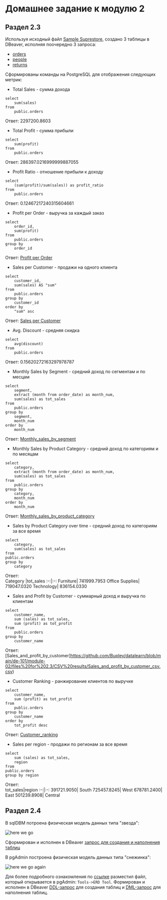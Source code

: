 # Домашнее задание к модулю 2
## Раздел 2.3
Используя исходный файл [Sample Suprestore](https://github.com/Bupley/datalearn/blob/main/de-101/module-02/files%20for%202.4/Sample%20-%20Superstore.xls),
создано 3 таблицы в DBeaver, исполняя поочередно 3 запроса:
- [orders](https://github.com/Bupley/datalearn/blob/main/de-101/module-02/files%20for%202.3/orders_sql.sql) 
- [people](https://github.com/Bupley/datalearn/blob/main/de-101/module-02/files%20for%202.3/people_sql.sql)
- [returns](https://github.com/Bupley/datalearn/blob/main/de-101/module-02/files%20for%202.3/returns_sql.sql)  

Сформированы команды на PostgreSQL для отображения следующих метрик:

* Total Sales - сумма дохода
```
select 
    sum(sales)
from 
    public.orders
```
Ответ: 2297200.8603

* Total Profit - сумма прибыли
```
select 
    sum(profit)
from 
    public.orders
```
Ответ: 286397.0216999999887055

* Profit Ratio - отношение прибыли к доходу
```
select 
	(sum(profit)/sum(sales)) as profit_ratio
from 
	public.orders
```
Ответ: 0.12467217240315604661

* Profit per Order - выручка за каждый заказ
```
select 
	order_id, 
	sum(profit)
from 
	public.orders
group by 
	order_id
```
Ответ: [Profit per Order](https://github.com/Bupley/datalearn/blob/main/de-101/module-02/files%20for%202.3/CSV%20results/profit_per_order_csv.csv)

* Sales per Customer - продажи на одного клиента
```
select 
	customer_id, 
	sum(sales) AS "sum"
from 
	public.orders
group by 
	customer_id
order by 
    "sum" asc
```
Ответ: [Sales per Customer](https://github.com/Bupley/datalearn/blob/main/de-101/module-02/files%20for%202.3/CSV%20results/Sales_per_customer_csv.csv)

* Avg. Discount - средняя скидка
```
select 
	avg(discount)
from 
	public.orders
 ```
Ответ: 0.15620272163297978787 

* Monthly Sales by Segment - средний доход по сегментам и по месцам
```
select 
	segment,
	extract (month from order_date) as month_num,
	sum(sales) as tot_sales
from 
	public.orders
group by 
	segment,
	month_num
order by 
	month_num
```
Ответ: [Monthly_sales_by_segment](https://github.com/Bupley/datalearn/blob/main/de-101/module-02/files%20for%202.3/CSV%20results/Monthly_sales_by_segment_csv.csv)

* Monthly Sales by Product Category - средний доход по категориям и по месяцам
```
select 
	category,
	extract (month from order_date) as month_num,
	sum(sales) as tot_sales
from 
	public.orders
group by 
	category, 
	month_num
order by 
	month_num
```
Ответ: [Monthly_sales_by_product_category](https://github.com/Bupley/datalearn/blob/main/de-101/module-02/files%20for%202.3/CSV%20results/Monthly_sales_by_product_category_csv.csv)

* Sales by Product Category over time - средний доход по категориям за все время
```
select 
	category,
	sum(sales) as tot_sales
from 
public.orders
group by 
	category
```
Ответ:  
Category |tot_sales
:-:|:-:
Furniture|	741999.7953
Office Supplies|	719047.0320
Technology|	836154.0330

* Sales and Profit by Customer - суммарный доход и выручка по клиентам
```
select 
	customer_name,
	sum (sales) as tot_sales,
	sum (profit) as tot_profit
from 
	public.orders
group by 
	customer_name
```
Ответ: 
[Sales_and_profit_by_customer]https://github.com/Bupley/datalearn/blob/main/de-101/module-02/files%20for%202.3/CSV%20results/Sales_and_profit_by_customer_csv.csv)

* Customer Ranking - ранжирование клиентов по выручке
```
select 
	customer_name,
	sum (profit) as tot_profit
from 
	public.orders
group by 
	customer_name
order by 
	tot_profit desc
```
Ответ: [Customer_ranking](https://github.com/Bupley/datalearn/blob/main/de-101/module-02/files%20for%202.3/CSV%20results/Customer_ranking_csv.csv)

* Sales per region - продажи по регионам за все время
```
select
	sum (sales) as tot_sales,
	region
from 
public.orders
group by region
```
Ответ:  
tot_sales|region
:-:|:-:
391721.9050|	South
725457.8245|	West
678781.2400|	East
501239.8908|	Central

## Раздел 2.4
В sqlDBM потроена физическая модель данных типа "звезда":

![here we go](https://github.com/Bupley/datalearn/blob/main/de-101/module-02/files%20for%202.4/superstore_ERD_star.PNG)

Сформирован и исполнен в DBeaver [запрос для создания и наполнения таблиц](https://github.com/Bupley/datalearn/blob/main/de-101/module-02/files%20for%202.4/2.4_create_and_fill_sqlDBM.sql)

В pgAdmin построена физическая модель данных типа "снежинка":

![here we go again](https://github.com/Bupley/datalearn/blob/main/de-101/module-02/files%20for%202.4/superstore_ERD_pgAdmin.PNG)  

Для более подробного ознакомления по [ссылке](https://github.com/Bupley/datalearn/blob/main/de-101/module-02/files%20for%202.4/superstore.pgerd) разместил файл, который открывается в pgAdmin: `Tools->ERD Tool`.
Формирован и исполнен в DBeaver [DDL-запрос](https://github.com/Bupley/datalearn/blob/main/de-101/module-02/files%20for%202.4/2.4_create_from_PGadmin.sql) для создания таблиц и [DML-запрос](https://github.com/Bupley/datalearn/blob/main/de-101/module-02/files%20for%202.4/2.4_fill_from_PGadmin.sql) для наполнения таблиц. 